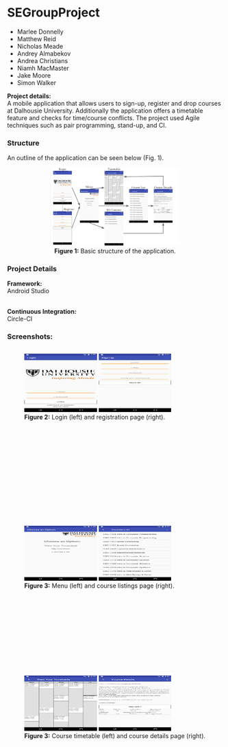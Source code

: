 # SEGroupProject

* Marlee Donnelly 
* Matthew Reid 
* Nicholas Meade 
* Andrey Almabekov 
* Andrea Christians 
* Niamh MacMaster 
* Jake Moore 
* Simon Walker 

<b>Project details:</b><br>
A mobile application that allows users to sign-up, register and drop courses at Dalhousie University. Additionally the application offers a timetable feature and checks for time/course conflicts. The project used Agile techniques such as pair programming, stand-up, and CI.
<h3> Structure </h3>
An outline of the application can be seen below (Fig. 1). 
<p align="center">
   <img  src="./images/sitemap.PNG"  width="60%"  height="60%"/><br>
   <b>Figure 1:</b> Basic structure of the application.
</p>

<h3> Project Details </h3>
<b>Framework:</b><br> Android Studio <br><br>

<b>Continuous Integration:</b><br>Circle-CI<br>

<h3> Screenshots:</h3>
<div style="display: flex; justify-content: center;">
<figure>
   <img  src="./images/login.png"  width="40%"  height="40%"/>
   <img src="./images/registration.png" width="40%" height="40%"/><br>
   <figcaption><b>Figure 2:</b> Login (left) and registration page (right).</figcaption> <br>
</figure>
</div>
<br><br>
<div style="display: flex; justify-content: center;">
<figure>
   <img  src="./images/menu.png"  width="40%"  height="40%"/>
   <img  src="./images/listings.png"  width="40%"  height="40%"/><br>
<figcaption><b>Figure 3:</b> Menu (left) and course listings page (right).</figcaption>
</figure>
</div>
<div style="display: flex; justify-content: center;">
<figure>
   <img  src="./images/timetable.png"  width="40%"  height="40%"/>
   <img  src="./images/details.png"  width="40%"  height="40%"/><br>
<figcaption><b>Figure 3:</b> Course timetable (left) and course details page (right).</figcaption>
</figure>
</div>



